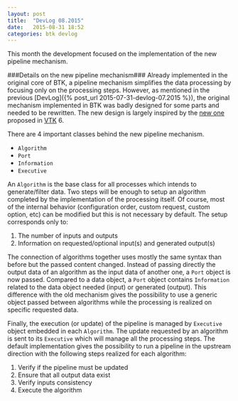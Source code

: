 ```yaml
---
layout: post
title:  "DevLog 08.2015"
date:   2015-08-31 18:52
categories: btk devlog
---
```


This month the development focused on the implementation of the new pipeline mechanism.<!--more-->

###Details on the new pipeline mechanism###
Already implemented in the original core of BTK, a pipeline mechanism  simplifies the data processing by focusing only on the processing steps. However, as mentioned in the previous [DevLog]({% post_url 2015-07-31-devlog-07.2015 %}), the original mechanism implemented in BTK was badly designed for some parts and needed to be rewritten. The new design is largely inspired by the [new one](http://www.vtk.org/Wiki/VTK/Tutorials/New_Pipeline) proposed in [VTK](http://www.vtk.org) 6.

There are 4 important classes behind the new pipeline mechanism.

 - `Algorithm` 
 - `Port`
 - `Information`
 - `Executive`

An `Algorithm` is the base class for all processes which intends to generate/filter data. Two steps will be enough to setup an algorithm completed by the implementation of the processing itself. Of course, most of the internal behavior (configuration order, custom request, custom option, etc) can be modified but this is not necessary by default. The setup corresponds only to:

 1. The number of inputs and outputs
 2. Information on requested/optional input(s) and generated output(s)
 
The connection of algorithms together uses mostly the same syntax than before but the passed content changed. Instead of passing directly the output data of an algorithm as the input data of another one, a `Port` object is now passed. Compared to a data object, a `Port` object contains `Information` related to the data object needed (input) or generated (output). This difference with the old mechanism gives the possibility to use a generic object passed between algorithms while the processing is realized on specific requested data.

Finally, the execution (or update) of the pipeline is managed by `Executive` object embedded in each `Algorithm`. The update requested by an algorithm is sent to its `Executive` which will manage all the processing steps. The default implementation gives the possibility to run a pipeline in the upstream direction with the following steps realized for each algorithm:

 1. Verify if the pipeline must be updated
 2. Ensure that all output data exist
 3. Verify inputs consistency
 4. Execute the algorithm